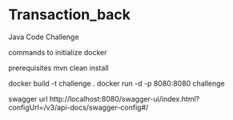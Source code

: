 # Transaction_back
Java Code Challenge

commands to initialize docker

prerequisites
mvn clean install

docker build -t challenge .
docker run -d -p 8080:8080 challenge

swagger url
http://localhost:8080/swagger-ui/index.html?configUrl=/v3/api-docs/swagger-config#/